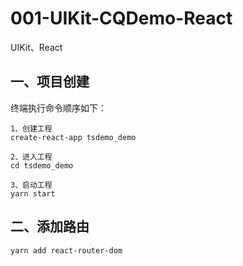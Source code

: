 # 001-UIKit-CQDemo-React
UIKit、React



## 一、项目创建

终端执行命令顺序如下：

```
1、创建工程
create-react-app tsdemo_demo

2、进入工程
cd tsdemo_demo

3、启动工程
yarn start
```





## 二、添加路由

```
yarn add react-router-dom
```

